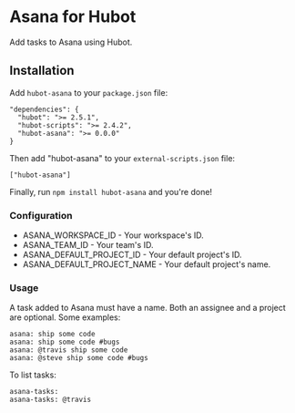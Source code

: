 # Asana for Hubot

Add tasks to Asana using Hubot.

## Installation

Add `hubot-asana` to your `package.json` file:

    "dependencies": {
      "hubot": ">= 2.5.1",
      "hubot-scripts": ">= 2.4.2",
      "hubot-asana": ">= 0.0.0"
    }

Then add "hubot-asana" to your `external-scripts.json` file:

    ["hubot-asana"]

Finally, run `npm install hubot-asana` and you're done!

### Configuration

- ASANA_WORKSPACE_ID - Your workspace's ID.
- ASANA_TEAM_ID - Your team's ID.
- ASANA_DEFAULT_PROJECT_ID - Your default project's ID.
- ASANA_DEFAULT_PROJECT_NAME - Your default project's name.

### Usage

A task added to Asana must have a name. Both an assignee and a project are optional. Some examples:

    asana: ship some code
    asana: ship some code #bugs
    asana: @travis ship some code
    asana: @steve ship some code #bugs

To list tasks:

    asana-tasks:
    asana-tasks: @travis
